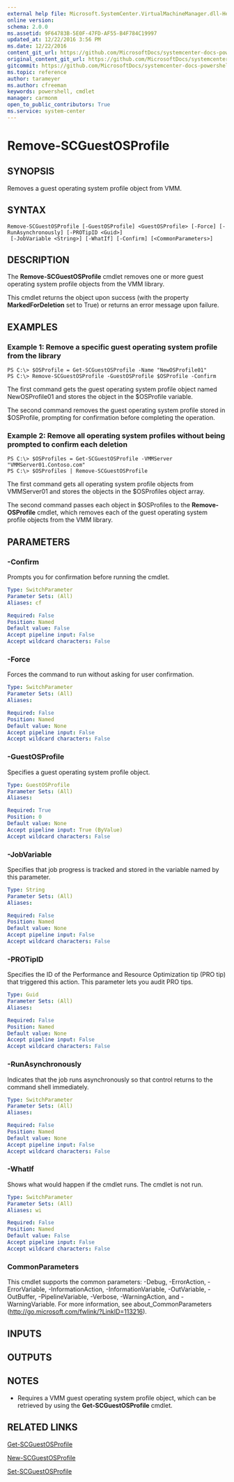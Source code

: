 ```yaml
---
external help file: Microsoft.SystemCenter.VirtualMachineManager.dll-Help.xml
online version: 
schema: 2.0.0
ms.assetid: 9F64783B-5E0F-47FD-AF55-B4F784C19997
updated_at: 12/22/2016 3:56 PM
ms.date: 12/22/2016
content_git_url: https://github.com/MicrosoftDocs/systemcenter-docs-powershell/blob/master/systemcenter-cmdlets/SystemCenter2016/VirtualMachineManager/vlatest/Remove-SCGuestOSProfile.md
original_content_git_url: https://github.com/MicrosoftDocs/systemcenter-docs-powershell/blob/master/systemcenter-cmdlets/SystemCenter2016/VirtualMachineManager/vlatest/Remove-SCGuestOSProfile.md
gitcommit: https://github.com/MicrosoftDocs/systemcenter-docs-powershell/blob/96e5647587661652225fbdd2c797cd4d59d542bc/systemcenter-cmdlets/SystemCenter2016/VirtualMachineManager/vlatest/Remove-SCGuestOSProfile.md
ms.topic: reference
author: tarameyer
ms.author: cfreeman
keywords: powershell, cmdlet
manager: carmonm
open_to_public_contributors: True
ms.service: system-center
---
```


# Remove-SCGuestOSProfile

## SYNOPSIS
Removes a guest operating system profile object from VMM.

## SYNTAX

```
Remove-SCGuestOSProfile [-GuestOSProfile] <GuestOSProfile> [-Force] [-RunAsynchronously] [-PROTipID <Guid>]
 [-JobVariable <String>] [-WhatIf] [-Confirm] [<CommonParameters>]
```

## DESCRIPTION
The **Remove-SCGuestOSProfile** cmdlet removes one or more guest operating system profile objects from the VMM library.

This cmdlet returns the object upon success (with the property **MarkedForDeletion** set to True) or returns an error message upon failure.

## EXAMPLES

### Example 1: Remove a specific guest operating system profile from the library
```
PS C:\> $OSProfile = Get-SCGuestOSProfile -Name "NewOSProfile01"
PS C:\> Remove-SCGuestOSProfile -GuestOSProfile $OSProfile -Confirm
```

The first command gets the guest operating system profile object named NewOSProfile01 and stores the object in the $OSProfile variable.

The second command removes the guest operating system profile stored in $OSProfile, prompting for confirmation before completing the operation.

### Example 2: Remove all operating system profiles without being prompted to confirm each deletion
```
PS C:\> $OSProfiles = Get-SCGuestOSProfile -VMMServer "VMMServer01.Contoso.com"
PS C:\> $OSProfiles | Remove-SCGuestOSProfile
```

The first command gets all operating system profile objects from VMMServer01 and stores the objects in the $OSProfiles object array.

The second command passes each object in $OSProfiles to the **Remove-OSProfile** cmdlet, which removes each of the guest operating system profile objects from the VMM library.

## PARAMETERS

### -Confirm
Prompts you for confirmation before running the cmdlet.

```yaml
Type: SwitchParameter
Parameter Sets: (All)
Aliases: cf

Required: False
Position: Named
Default value: False
Accept pipeline input: False
Accept wildcard characters: False
```

### -Force
Forces the command to run without asking for user confirmation.

```yaml
Type: SwitchParameter
Parameter Sets: (All)
Aliases: 

Required: False
Position: Named
Default value: None
Accept pipeline input: False
Accept wildcard characters: False
```

### -GuestOSProfile
Specifies a guest operating system profile object.

```yaml
Type: GuestOSProfile
Parameter Sets: (All)
Aliases: 

Required: True
Position: 0
Default value: None
Accept pipeline input: True (ByValue)
Accept wildcard characters: False
```

### -JobVariable
Specifies that job progress is tracked and stored in the variable named by this parameter.

```yaml
Type: String
Parameter Sets: (All)
Aliases: 

Required: False
Position: Named
Default value: None
Accept pipeline input: False
Accept wildcard characters: False
```

### -PROTipID
Specifies the ID of the Performance and Resource Optimization tip (PRO tip) that triggered this action.
This parameter lets you audit PRO tips.

```yaml
Type: Guid
Parameter Sets: (All)
Aliases: 

Required: False
Position: Named
Default value: None
Accept pipeline input: False
Accept wildcard characters: False
```

### -RunAsynchronously
Indicates that the job runs asynchronously so that control returns to the command shell immediately.

```yaml
Type: SwitchParameter
Parameter Sets: (All)
Aliases: 

Required: False
Position: Named
Default value: None
Accept pipeline input: False
Accept wildcard characters: False
```

### -WhatIf
Shows what would happen if the cmdlet runs.
The cmdlet is not run.

```yaml
Type: SwitchParameter
Parameter Sets: (All)
Aliases: wi

Required: False
Position: Named
Default value: False
Accept pipeline input: False
Accept wildcard characters: False
```

### CommonParameters
This cmdlet supports the common parameters: -Debug, -ErrorAction, -ErrorVariable, -InformationAction, -InformationVariable, -OutVariable, -OutBuffer, -PipelineVariable, -Verbose, -WarningAction, and -WarningVariable. For more information, see about_CommonParameters (http://go.microsoft.com/fwlink/?LinkID=113216).

## INPUTS

## OUTPUTS

## NOTES
* Requires a VMM guest operating system profile object, which can be retrieved by using the **Get-SCGuestOSProfile** cmdlet.

## RELATED LINKS

[Get-SCGuestOSProfile](xref:SystemCenter2016/VirtualMachineManager/vlatest/Get-SCGuestOSProfile.md)

[New-SCGuestOSProfile](xref:SystemCenter2016/VirtualMachineManager/vlatest/New-SCGuestOSProfile.md)

[Set-SCGuestOSProfile](xref:SystemCenter2016/VirtualMachineManager/vlatest/Set-SCGuestOSProfile.md)

